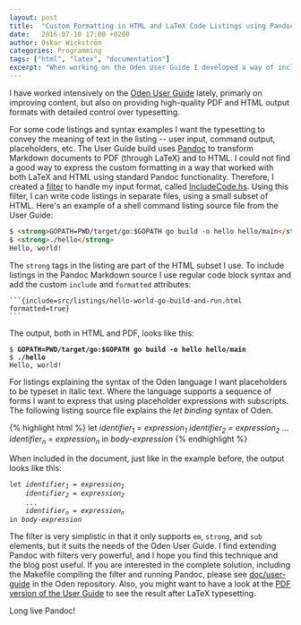 ```yaml
---
layout: post
title:  "Custom Formatting in HTML and LaTeX Code Listings using Pandoc"
date:   2016-07-10 17:00 +0200
author: Oskar Wickström
categories: Programming
tags: ["html", "latex", "documentation"]
excerpt: "When working on the Oden User Guide I developed a way of including pre-formatted code listings in HTML and LaTeX."
---
```


I have worked intensively on the [Oden User Guide](https://oden-lang.org/user-guide/latest/)
lately, primarly on improving content, but also on providing high-quality PDF
and HTML output formats with detailed control over typesetting.

For some code listings and syntax examples I want the typesetting to convey the
meaning of text in the listing -- user input, command output, placeholders,
etc. The User Guide build uses [Pandoc](http://pandoc.org/) to transform
Markdown documents to PDF (through LaTeX) and to HTML. I could not find a good
way to express the custom formatting in a way that worked with both LaTeX
and HTML using standard Pandoc functionality. Therefore, I created a
[filter](http://pandoc.org/scripting.html) to handle my input format, called
[IncludeCode.hs](https://github.com/oden-lang/oden/blob/master/doc/user-guide/src/filters/IncludeCode.hs).
Using this filter, I can write code listings in separate files, using a small
subset of HTML. Here's an example of a shell command listing source file from
the User Guide:

```html
$ <strong>GOPATH=PWD/target/go:$GOPATH go build -o hello hello/main</strong>
$ <strong>./hello</strong>
Hello, world!
```

The `strong` tags in the listing are part of the HTML subset I use. To include
listings in the Pandoc Markdown source I use regular code block syntax and add
the custom `include` and `formatted` attributes:

    ```{include=src/listings/hello-world-go-build-and-run.html formatted=true}
    ```

The output, both in HTML and PDF, looks like this:

<pre><code>$ <strong>GOPATH=PWD/target/go:$GOPATH go build -o hello hello/main</strong>
$ <strong>./hello</strong>
Hello, world!</code></pre>

For listings explaining the syntax of the Oden language I want placeholders to
be typeset in italic text. Where the language supports a sequence of forms I
want to express that using placeholder expressions with subscripts. The
following listing source file explains the *let binding* syntax of Oden.

{% highlight html %}
let <em>identifier<sub>1</sub></em> = <em>expression<sub>1</sub></em>
    <em>identifier<sub>2</sub></em> = <em>expression<sub>2</sub></em>
    ...
    <em>identifier<sub>n</sub></em> = <em>expression<sub>n</sub></em>
in <em>body-expression</em>
{% endhighlight %}

When included in the document, just like in the example before, the output
looks like this:

<pre><code>let <em>identifier<sub>1</sub></em> = <em>expression<sub>1</sub></em>
    <em>identifier<sub>2</sub></em> = <em>expression<sub>2</sub></em>
    ...
    <em>identifier<sub>n</sub></em> = <em>expression<sub>n</sub></em>
in <em>body-expression</em></code></pre>


The filter is very simplistic in that it only supports `em`, `strong`, and
`sub` elements, but it suits the needs of the Oden User Guide. I find extending
Pandoc with filters very powerful, and I hope you find this technique and the
blog post useful. If you are interested in the complete solution, including the
Makefile compiling the filter and running Pandoc, please see
[doc/user-guide](https://github.com/oden-lang/oden/tree/master/doc/user-guide)
in the Oden repository. Also, you might want to have a look at the [PDF version
of the User Guide](https://oden-lang.org/user-guide/latest/user-guide.pdf) to
see the result after LaTeX typesetting.

Long live Pandoc!
